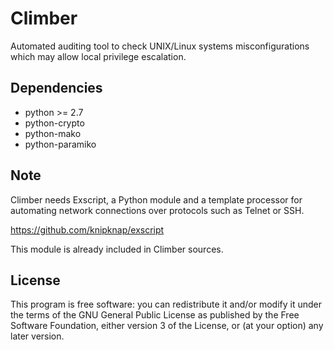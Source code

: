 Climber
=======

Automated auditing tool to check UNIX/Linux systems misconfigurations 
which may allow local privilege escalation.


Dependencies
------------

* python >= 2.7
* python-crypto
* python-mako
* python-paramiko


Note
------
Climber needs Exscript, a Python module and a template processor for 
automating network connections over protocols such as Telnet or SSH.

https://github.com/knipknap/exscript

This module is already included in Climber sources.


License
-------
This program is free software: you can redistribute it and/or modify 
it under the terms of the GNU General Public License as published by 
the Free Software Foundation, either version 3 of the License, or 
(at your option) any later version.
